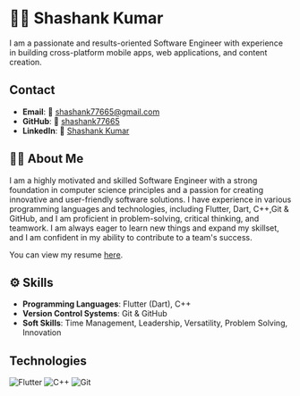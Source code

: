
# 👨🏻 Shashank Kumar

I am a passionate and results-oriented Software Engineer with experience in building cross-platform mobile apps, web applications, and content creation.

## Contact
- **Email**: 📧 shashank77665@gmail.com
- **GitHub**: 🚀 [shashank77665](https://github.com/shashank77665)
- **LinkedIn**: 🔗 [Shashank Kumar](https://www.linkedin.com/in/shashank77665/)

## 👨‍💻 About Me
I am a highly motivated and skilled Software Engineer with a strong foundation in computer science principles and a passion for creating innovative and user-friendly software solutions. I have experience in various programming languages and technologies, including Flutter, Dart, C++,Git & GitHub, and I am proficient in problem-solving, critical thinking, and teamwork. I am always eager to learn new things and expand my skillset, and I am confident in my ability to contribute to a team's success.

You can view my resume [here](https://drive.google.com/file/d/1IMoFIhikUDrs9RfI1MUrA9oAYiX_7t8u/view?usp=sharing).

## ⚙️ Skills
- **Programming Languages**: Flutter (Dart), C++
- **Version Control Systems**: Git & GitHub
- **Soft Skills**: Time Management, Leadership, Versatility, Problem Solving, Innovation


## Technologies
![Flutter](https://img.shields.io/badge/Flutter-02569B?logo=flutter&logoColor=white) ![C++](https://img.shields.io/badge/C++-00599C?logo=cplusplus&logoColor=white) ![Git](https://img.shields.io/badge/Git-F05032?logo=git&logoColor=white)
